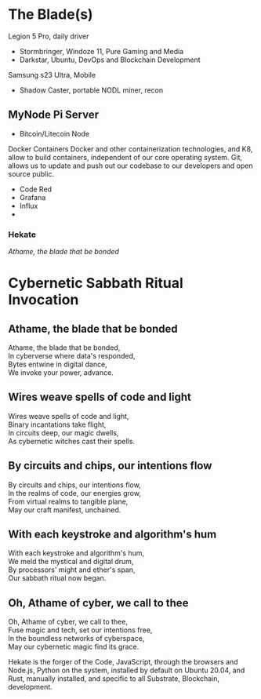 # The Blade(s)

Legion 5 Pro, daily driver
- Stormbringer, Windoze 11, Pure Gaming and Media
- Darkstar, Ubuntu, DevOps and Blockchain Development

Samsung s23 Ultra, Mobile
- Shadow Caster, portable NODL miner, recon


## MyNode Pi Server
- Bitcoin/Litecoin Node


Docker Containers
Docker and other containerization technologies, and K8, allow to build containers, independent of our core operating system.  Git, allows us to update and push out our  codebase to our developers and open source public.
- Code Red
- Grafana
- Influx
- 

### Hekate
*Athame, the blade that be bonded*
# Cybernetic Sabbath Ritual Invocation

## Athame, the blade that be bonded

Athame, the blade that be bonded,  
In cyberverse where data's responded,  
Bytes entwine in digital dance,  
We invoke your power, advance.

## Wires weave spells of code and light

Wires weave spells of code and light,  
Binary incantations take flight,  
In circuits deep, our magic dwells,  
As cybernetic witches cast their spells.

## By circuits and chips, our intentions flow

By circuits and chips, our intentions flow,  
In the realms of code, our energies grow,  
From virtual realms to tangible plane,  
May our craft manifest, unchained.

## With each keystroke and algorithm's hum

With each keystroke and algorithm's hum,  
We meld the mystical and digital drum,  
By processors' might and ether's span,  
Our sabbath ritual now began.

## Oh, Athame of cyber, we call to thee

Oh, Athame of cyber, we call to thee,  
Fuse magic and tech, set our intentions free,  
In the boundless networks of cyberspace,  
May our cybernetic magic find its grace.


Hekate is the forger of the Code, JavaScript, through the browsers and Node.js, Python on the system, installed by default on Ubuntu 20.04, and  Rust, manually installed, and specific to all Substrate, Blockchain, development.


